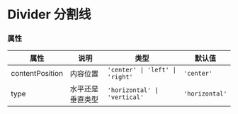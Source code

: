 # Divider 分割线

<code src="./demos/demo1.tsx"></code>

### 属性

| 属性            | 说明             | 类型                            | 默认值         |
| --------------- | ---------------- | ------------------------------- | -------------- |
| contentPosition | 内容位置         | `'center' \| 'left' \| 'right'` | `'center'`     |
| type            | 水平还是垂直类型 | `'horizontal' \| 'vertical'`    | `'horizontal'` |

